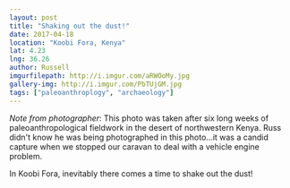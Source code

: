 ```yaml
---
layout: post
title: "Shaking out the dust!"
date: 2017-04-18
location: "Koobi Fora, Kenya"
lat: 4.23
lng: 36.26
author: Russell
imgurfilepath: http://i.imgur.com/aRWOoMy.jpg
gallery-img: http://i.imgur.com/PbTUjGM.jpg
tags: ["paleoanthroplogy", "archaeology"]
---
```

	
*Note from photographer*: This photo was taken after six long weeks of paleoanthropological fieldwork in the desert of northwestern Kenya. Russ didn't know he was being photographed in this photo...it was a candid capture when we stopped our caravan to deal with a vehicle engine problem. 

In Koobi Fora, inevitably there comes a time to shake out the dust!
